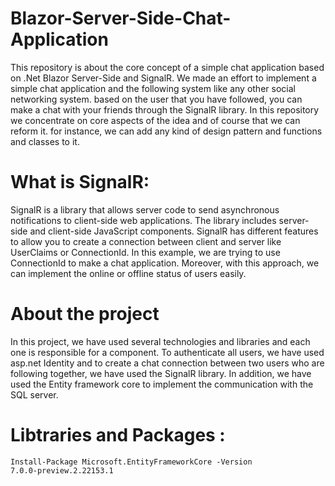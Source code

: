 # Blazor-Server-Side-Chat-Application
This repository is about the core concept of a simple chat application based on .Net Blazor Server-Side and SignalR. We made an effort to implement a simple chat application and the following system like any other social networking system. based on the user that you have followed, you can make a chat with your friends through the SignalR library. In this repository we concentrate on core aspects of the idea and of course that we can reform it. for instance, we can add any kind of design pattern and functions and classes to it. 

# What is SignalR:
SignalR is a library that allows server code to send asynchronous notifications to client-side web applications. The library includes server-side and client-side JavaScript components. 
SignalR has different features to allow you to create a connection between client and server like UserClaims or ConnectionId. In this example, we are trying to use ConnectionId to make a chat application. Moreover, with this approach, we can implement the online or offline status of users easily.


# About the project
In this project, we have used several technologies and libraries and each one is responsible for a component. To authenticate all users, we have used asp.net Identity and to create a chat connection between two users who are following together, we have used the SignalR library. In addition, we have used the Entity framework core to implement the communication with the SQL server.

# Libtraries and Packages : 
<code>Install-Package Microsoft.EntityFrameworkCore -Version 7.0.0-preview.2.22153.1</code>
